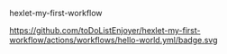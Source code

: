 hexlet-my-first-workflow

https://github.com/toDoListEnjoyer/hexlet-my-first-workflow/actions/workflows/hello-world.yml/badge.svg

